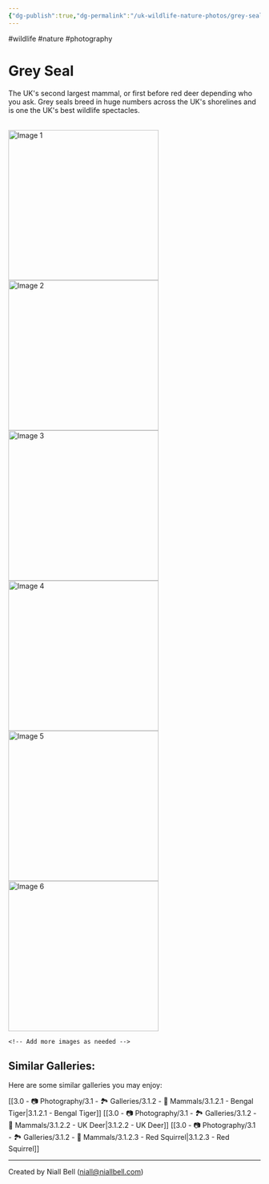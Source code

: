 ```yaml
---
{"dg-publish":true,"dg-permalink":"/uk-wildlife-nature-photos/grey-seal/","permalink":"/uk-wildlife-nature-photos/grey-seal/","title":"Grey Seal","hide":true,"tags":["wildlife","nature","photography"],"noteIcon":null,"created":"2024-04-17T20:44:28.000+01:00","updated":"2024-05-12T22:01:58.000+01:00"}
---
```


#wildlife #nature #photography 
# Grey Seal

The UK's second largest mammal, or first before red deer depending who you ask. Grey seals breed in huge numbers across the UK's shorelines and is one the UK's best wildlife spectacles.

<br>
<div class="gallery">
    <a href="https://i.imgur.com/VLX64Up.jpeg" data-fancybox="gallery">
        <img src="https://i.imgur.com/VLX64Up.jpeg" alt="Image 1" width="300">
    </a>
    <a href="https://i.imgur.com/UudTTEZ.jpeg" data-fancybox="gallery">
        <img src="https://i.imgur.com/UudTTEZ.jpeg" alt="Image 2" width="300">
    </a>
    <a href="https://i.imgur.com/Bzfywot.jpeg" data-fancybox="gallery">
        <img src="https://i.imgur.com/Bzfywot.jpeg" alt="Image 3" width="300">
    </a>
    <a href="https://i.imgur.com/g5O03o7.jpeg" data-fancybox="gallery">
        <img src="https://i.imgur.com/g5O03o7.jpeg" alt="Image 4" width="300">
    </a>
    <a href="https://i.imgur.com/PdqsryR.jpeg" data-fancybox="gallery">
        <img src="https://i.imgur.com/PdqsryR.jpeg" alt="Image 5" width="300">
    </a>
    <a href="https://i.imgur.com/B65Vd5l.jpeg" data-fancybox="gallery">
        <img src="https://i.imgur.com/B65Vd5l.jpeg" alt="Image 6" width="300">
    </a>

    <!-- Add more images as needed -->
</div>

## Similar Galleries:

Here are some similar galleries you may enjoy:

[[3.0 - 📷 Photography/3.1 - 🏞️ Galleries/3.1.2 - 🐯 Mammals/3.1.2.1 - Bengal Tiger\|3.1.2.1 - Bengal Tiger]]
[[3.0 - 📷 Photography/3.1 - 🏞️ Galleries/3.1.2 - 🐯 Mammals/3.1.2.2 - UK Deer\|3.1.2.2 - UK Deer]]
[[3.0 - 📷 Photography/3.1 - 🏞️ Galleries/3.1.2 - 🐯 Mammals/3.1.2.3 - Red Squirrel\|3.1.2.3 - Red Squirrel]]

---
Created by Niall Bell (niall@niallbell.com)